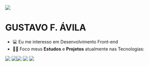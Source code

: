 [<img src="https://img.icons8.com/fluency/48/000000/linkedin.png"/>](https://www.linkedin.com/in/gustavofelipeavila/) <h1>GUSTAVO F. ÁVILA</h1>

* 💻 Eu me interesso em Desenvolvimento Front-end
* 🐱‍💻 Foco meus **Estudos** e **Projetos** atualmente nas Tecnologias:

<img src="https://img.icons8.com/color/48/000000/java-coffee-cup-logo--v2.png"/> <img src="https://img.icons8.com/color/48/000000/html-5--v1.png"/><img src="https://img.icons8.com/color/48/000000/css3.png"/>  <img src="https://img.icons8.com/fluency/48/000000/mysql-logo.png"/>  <img src="https://img.icons8.com/color/48/000000/wordpress.png"/>






